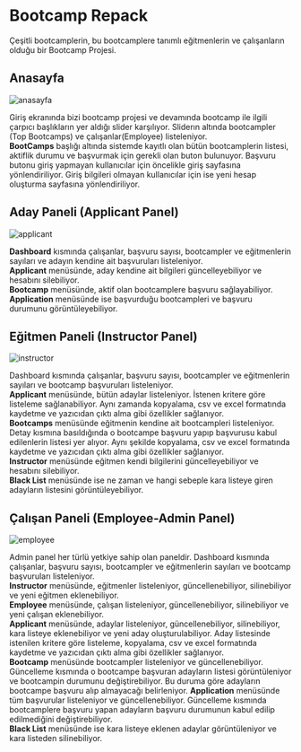 # Bootcamp Repack

Çeşitli bootcamplerin, bu bootcamplere tanımlı eğitmenlerin ve çalışanların olduğu bir Bootcamp Projesi.

## Anasayfa

![anasayfa](https://github.com/HabibeC/kodlamaio-bootcamp/blob/e4b2369b97f87dc7a4d906993647e304d1f0e957/Anasayfa.gif)

Giriş ekranında bizi bootcamp projesi ve devamında bootcamp ile ilgili çarpıcı başlıkların yer aldığı slider karşılıyor.
Sliderın altında bootcampler (Top Bootcamps) ve çalışanlar(Employee) listeleniyor.<br> 
<b>BootCamps</b> başlığı altında sistemde kayıtlı olan bütün bootcamplerin listesi, aktiflik durumu ve başvurmak için gerekli olan buton bulunuyor.
Başvuru butonu giriş yapmayan kullanıcılar için öncelikle giriş sayfasına yönlendiriliyor. Giriş bilgileri olmayan kullanıcılar için ise yeni hesap oluşturma sayfasına yönlendiriliyor.


## Aday Paneli (Applicant Panel)

![applicant](https://github.com/HabibeC/kodlamaio-bootcamp/blob/e4b2369b97f87dc7a4d906993647e304d1f0e957/Instructor.gif)

<b>Dashboard</b> kısmında çalışanlar, başvuru sayısı, bootcampler ve eğitmenlerin sayıları ve adayın kendine ait başvuruları listeleniyor.<br>
<b>Applicant</b> menüsünde, aday kendine ait bilgileri güncelleyebiliyor ve hesabını silebiliyor.<br>
<b>Bootcamp</b> menüsünde, aktif olan bootcamplere başvuru sağlayabiliyor.<br>
<b>Application</b> menüsünde ise başvurduğu bootcampleri ve başvuru durumunu görüntüleyebiliyor.


## Eğitmen Paneli (Instructor Panel)

![instructor](https://github.com/HabibeC/kodlamaio-bootcamp/blob/e4b2369b97f87dc7a4d906993647e304d1f0e957/Instructor.gif)

Dashboard kısmında çalışanlar, başvuru sayısı, bootcampler ve eğitmenlerin sayıları ve bootcamp başvuruları listeleniyor.<br>
<b>Applicant</b> menüsünde, bütün adaylar listeleniyor.  İstenen kritere göre listeleme sağlanabiliyor. Aynı zamanda kopyalama, csv ve excel formatında kaydetme ve yazıcıdan çıktı alma gibi özellikler sağlanıyor.<br>
<b>Bootcamps</b> menüsünde eğitmenin kendine ait bootcampleri listeleniyor.  Detay kısmına basıldığında o bootcampe başvuru yapıp başvurusu kabul edilenlerin listesi yer alıyor. Aynı şekilde kopyalama, csv ve excel formatında kaydetme ve yazıcıdan çıktı alma gibi özellikler sağlanıyor.<br>
<b>Instructor</b> menüsünde eğitmen kendi bilgilerini güncelleyebiliyor ve hesabını silebiliyor.<br>
<b>Black List</b> menüsünde ise ne zaman ve hangi sebeple kara listeye giren adayların listesini görüntüleyebiliyor.


## Çalışan Paneli (Employee-Admin Panel)

![employee](https://github.com/HabibeC/kodlamaio-bootcamp/blob/e4b2369b97f87dc7a4d906993647e304d1f0e957/Employee.gif)

Admin panel her türlü yetkiye sahip olan paneldir. Dashboard kısmında çalışanlar, başvuru sayısı, bootcampler ve eğitmenlerin sayıları ve bootcamp başvuruları listeleniyor. <br>
<b>Instructor</b> menüsünde, eğitmenler listeleniyor, güncellenebiliyor, silinebiliyor ve yeni eğitmen eklenebiliyor.<br>
<b>Employee</b> menüsünde, çalışan listeleniyor, güncellenebiliyor, silinebiliyor ve yeni çalışan eklenebiliyor.<br>
<b>Applicant</b> menüsünde, adaylar listeleniyor,  güncellenebiliyor, silinebiliyor, kara listeye eklenebiliyor ve yeni aday oluşturulabiliyor.  Aday listesinde istenilen kritere göre listeleme, kopyalama, csv ve excel formatında kaydetme ve yazıcıdan çıktı alma gibi özellikler sağlanıyor.<br>
<b>Bootcamp</b> menüsünde bootcampler listeleniyor ve güncellenebiliyor. Güncelleme kısmında o bootcampe başvuran adayların listesi görüntüleniyor ve bootcampin durumunu değiştirebiliyor. Bu duruma göre adayların bootcampe başvuru alıp almayacağı belirleniyor.
<b>Application</b> menüsünde tüm başvurular listeleniyor ve güncellenebiliyor. Güncelleme kısmında bootcamplere başvuru yapan adayların başvuru durumunun kabul edilip edilmediğini değiştirebiliyor.<br>
<b>Black List</b> menüsünde ise kara listeye eklenen adaylar görüntüleniyor ve kara listeden silinebiliyor.


